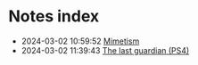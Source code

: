 # Notes index

* 2024-03-02 10:59:52 [Mimetism](../zk/2022-09-08-mimetism.md)
* 2024-03-02 11:39:43 [The last guardian (PS4)](../zk/games202401.md)
